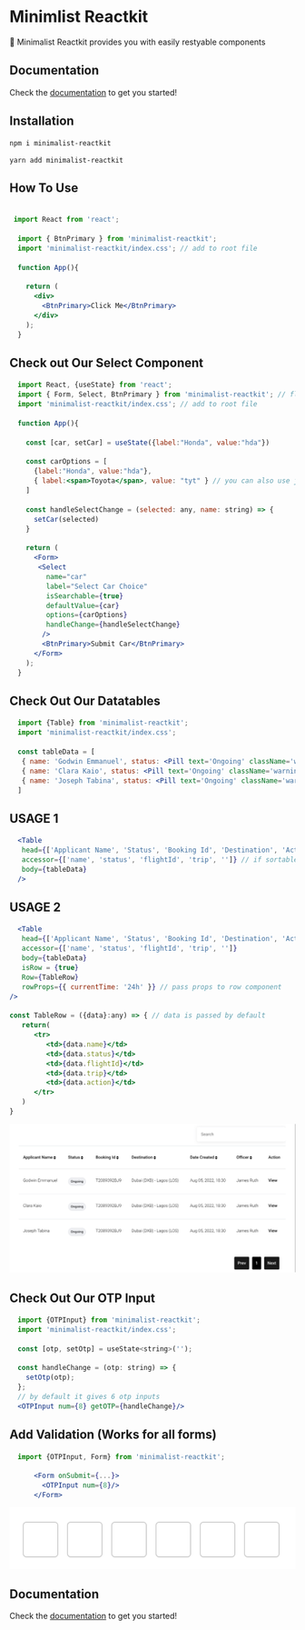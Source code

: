 # Minimlist Reactkit 

🎉 Minimalist Reactkit provides you with easily restyable components

## Documentation

Check the [documentation](https://minimalist-reactkit.web.app/) to get you started!

## Installation

```
npm i minimalist-reactkit
```

```
yarn add minimalist-reactkit
```
## How To Use

```jsx

 import React from 'react';

  import { BtnPrimary } from 'minimalist-reactkit';
  import 'minimalist-reactkit/index.css'; // add to root file
  
  function App(){

    return (
      <div>
        <BtnPrimary>Click Me</BtnPrimary>
      </div>
    );
  }

```

## Check out Our Select Component
```jsx
  import React, {useState} from 'react';
  import { Form, Select, BtnPrimary } from 'minimalist-reactkit'; // flexible react select 
  import 'minimalist-reactkit/index.css'; // add to root file
  
  function App(){

    const [car, setCar] = useState({label:"Honda", value:"hda"})

    const carOptions = [
      {label:"Honda", value:"hda"},
      { label:<span>Toyota</span>, value: "tyt" } // you can also use jsx as label and style as see fit
    ]

    const handleSelectChange = (selected: any, name: string) => {
      setCar(selected)
    }

    return (
      <Form>
       <Select
         name="car"
         label="Select Car Choice"
         isSearchable={true}
         defaultValue={car}
         options={carOptions}
         handleChange={handleSelectChange}
        />
        <BtnPrimary>Submit Car</BtnPrimary>
      </Form>
    );
  }
```

## Check Out Our Datatables
```jsx
  import {Table} from 'minimalist-reactkit';
  import 'minimalist-reactkit/index.css';

  const tableData = [
   { name: 'Godwin Emmanuel', status: <Pill text='Ongoing' className='warning' />, flightId: 'T2089392BJ9', trip: 'Dubai  (DXB) -  Lagos (LOS)', action: <a>View</a> },
   { name: 'Clara Kaio', status: <Pill text='Ongoing' className='warning' />, flightId: 'T2089392BJ9', trip: 'Dubai  (DXB) -  Lagos (LOS)', action: <a>View</a> },
   { name: 'Joseph Tabina', status: <Pill text='Ongoing' className='warning' />, flightId: 'T2089392BJ9', trip: 'Dubai  (DXB) -  Lagos (LOS)', action: <a>View</a> },
  ]
```
## USAGE 1
```jsx
  <Table
   head={['Applicant Name', 'Status', 'Booking Id', 'Destination', 'Action']}
   accessor={['name', 'status', 'flightId', 'trip', '']} // if sortable column is needed
   body={tableData}
  />

```
## USAGE 2
```jsx
  <Table
   head={['Applicant Name', 'Status', 'Booking Id', 'Destination', 'Action']}
   accessor={['name', 'status', 'flightId', 'trip', '']}
   body={tableData}
   isRow = {true}
   Row={TableRow}
   rowProps={{ currentTime: '24h' }} // pass props to row component 
/>

const TableRow = ({data}:any) => { // data is passed by default
   return(
      <tr>
         <td>{data.name}</td>
         <td>{data.status}</td>
         <td>{data.flightId}</td>
         <td>{data.trip}</td>
         <td>{data.action}</td>
      </tr>
   )
}

```
![Table Image](https://github.com/miriam-samuels/minimalist-reactkit/blob/8a081195197c12dadfea90498244b98e2ea587ad/image.png?raw=true)

## Check Out Our OTP Input
```jsx
  import {OTPInput} from 'minimalist-reactkit';
  import 'minimalist-reactkit/index.css';

  const [otp, setOtp] = useState<string>('');

  const handleChange = (otp: string) => {
    setOtp(otp);
  };
  // by default it gives 6 otp inputs
  <OTPInput num={8} getOTP={handleChange}/>

```
## Add Validation (Works for all forms)
```jsx
  import {OTPInput, Form} from 'minimalist-reactkit';

      <Form onSubmit={...}>
        <OTPInput num={8}/>
      </Form>
```

![OTP Image](https://github.com/miriam-samuels/minimalist-reactkit/blob/docs/public/otp.png?raw=true)

## Documentation

Check the [documentation](https://minimalist-reactkit.web.app/) to get you started!
